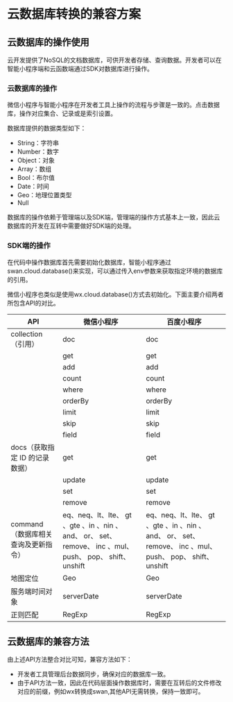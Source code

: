 # 云数据库转换的兼容方案

## 云数据库的操作使用
云开发提供了NoSQL的文档数据库，可供开发者存储、查询数据。开发者可以在智能小程序端和云函数端通过SDK对数据库进行操作。

### 云数据库的操作
微信小程序与智能小程序在开发者工具上操作的流程与步骤是一致的。点击数据库，操作对应集合、记录或是索引设置。

数据库提供的数据类型如下：
* String：字符串
* Number：数字
* Object：对象
* Array：数组
* Bool：布尔值
* Date：时间
* Geo：地理位置类型
* Null


数据库的操作依赖于管理端以及SDK端，管理端的操作方式基本上一致，因此云数据库的开发在互转中需要做好SDK端的处理。

### SDK端的操作

在代码中操作数据库首先需要初始化数据库，智能小程序通过swan.cloud.database()来实现，可以通过传入env参数来获取指定环境的数据库的引用。

微信小程序也类似是使用wx.cloud.database()方式去初始化。下面主要介绍两者所包含API的对比。

|API|微信小程序|百度小程序|
|---|---|---|
| collection（引用）| doc |doc|
| | get |get|
||add|add|
||count|count|
||where|where|
||orderBy|orderBy|
||limit|limit|
||skip|skip|
||field|field|
| docs（获取指定 ID 的记录数据）| get |get|
| |update  |update|
| | set |set|
| |remove  |remove|
|command（数据库相关查询及更新指令）| eq、neq、lt、lte、 gt 、gte 、in 、nin 、and、 or、 set、 remove、 inc 、mul、 push、 pop、 shift、 unshift |eq、neq、lt、lte、 gt 、gte 、in 、nin 、and、 or、 set、 remove、 inc 、mul、 push、 pop、 shift、 unshift|
|地图定位|Geo  |Geo|
|服务端时间对象 |serverDate|serverDate|
| 正则匹配| RegExp|RegExp|

## 云数据库的兼容方法

由上述API方法整合对比可知，兼容方法如下：

* 开发者工具管理后台数据同步，确保对应的数据库一致。
* 由于API方法一致，因此在代码层面操作数据库时，需要在互转后的文件修改对应的前缀，例如wx转换成swan,其他API无需转换，保持一致即可。